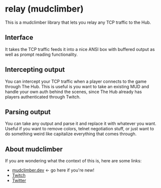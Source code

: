 # relay (mudclimber)

This is a mudclimber library that lets you relay any TCP traffic to the Hub.

## Interface

It takes the TCP traffic feeds it into a nice ANSI box with buffered output as well as prompt reading functionality.

## Intercepting output

You can intercept your TCP traffic when a player connects to the game through The Hub.  This is useful is you
want to take an existing MUD and handle your own auth behind the scenes, since The Hub already has players
authenticated through Twitch.

## Parsing output

You can take any output and parse it and replace it with whatever you want. Useful if you want to remove
colors, telnet negotiation stuff, or just want to do something weird like capitalize everything that comes through.

## About mudclimber

If you are wondering what the context of this is, here are some links:

* [mudclimber.dev](https://mudclimber.dev) <- go here if you're new!
* [Twitch](https://twitch.tv/mudclimber)
* [Twitter](https://twitter.com/mudclimber)

